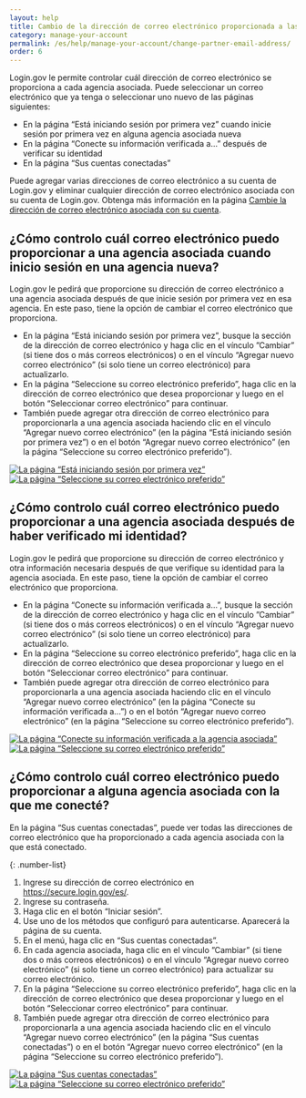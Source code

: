 ```yaml
---
layout: help
title: Cambio de la dirección de correo electrónico proporcionada a las agencias asociadas
category: manage-your-account
permalink: /es/help/manage-your-account/change-partner-email-address/
order: 6
---
```


Login.gov le permite controlar cuál dirección de correo electrónico se proporciona a cada agencia asociada. Puede seleccionar un correo electrónico que ya tenga o seleccionar uno nuevo de las páginas siguientes:

- En la página “Está iniciando sesión por primera vez” cuando inicie sesión por primera vez en alguna agencia asociada nueva
- En la página “Conecte su información verificada a...” después de verificar su identidad
- En la página “Sus cuentas conectadas”

Puede agregar varias direcciones de correo electrónico a su cuenta de Login.gov y eliminar cualquier dirección de correo electrónico asociada con su cuenta de Login.gov. Obtenga más información en la página [Cambie la dirección de correo electrónico asociada con su cuenta](/es/help/manage-your-account/change-your-email-address/).

## ¿Cómo controlo cuál correo electrónico puedo proporcionar a una agencia asociada cuando inicio sesión en una agencia nueva?

Login.gov le pedirá que proporcione su dirección de correo electrónico a una agencia asociada después de que inicie sesión por primera vez en esa agencia. En este paso, tiene la opción de cambiar el correo electrónico que proporciona.

- En la página “Está iniciando sesión por primera vez”, busque la sección de la dirección de correo electrónico y haga clic en el vínculo ”Cambiar” (si tiene dos o más correos electrónicos) o en el vínculo “Agregar nuevo correo electrónico” (si solo tiene un correo electrónico) para actualizarlo.
- En la página “Seleccione su correo electrónico preferido”, haga clic en la dirección de correo electrónico que desea proporcionar y luego en el botón “Seleccionar correo electrónico” para continuar.
- También puede agregar otra dirección de correo electrónico para proporcionarla a una agencia asociada haciendo clic en el vínculo “Agregar nuevo correo electrónico” (en la página “Está iniciando sesión por primera vez”) o en el botón “Agregar nuevo correo electrónico” (en la página “Seleccione su correo electrónico preferido”).

<div class="grid-row grid-gap">
  <div class="tablet:grid-col-6">
    <a href="{{ site.baseurl }}/assets/img/help/change-partner-email-address/connect.svg">
      <img
        alt="La página “Está iniciando sesión por primera vez”"
        src="{{ site.baseurl }}/assets/img/help/change-partner-email-address/connect.svg"
        class="shadow-2" />
    </a>
  </div>
  <div class="tablet:grid-col-6">
    <a href="{{ site.baseurl }}/assets/img/help/change-partner-email-address/select-email.svg">
      <img
        alt="La página “Seleccione su correo electrónico preferido”"
        src="{{ site.baseurl }}/assets/img/help/change-partner-email-address/select-email.svg"
        class="shadow-2" />
    </a>
  </div>
</div>

## ¿Cómo controlo cuál correo electrónico puedo proporcionar a una agencia asociada después de haber verificado mi identidad?

Login.gov le pedirá que proporcione su dirección de correo electrónico y otra información necesaria después de que verifique su identidad para la agencia asociada. En este paso, tiene la opción de cambiar el correo electrónico que proporciona.

- En la página “Conecte su información verificada a...”, busque la sección de la dirección de correo electrónico y haga clic en el vínculo ”Cambiar” (si tiene dos o más correos electrónicos) o en el vínculo “Agregar nuevo correo electrónico” (si solo tiene un correo electrónico) para actualizarlo.
- En la página “Seleccione su correo electrónico preferido”, haga clic en la dirección de correo electrónico que desea proporcionar y luego en el botón “Seleccionar correo electrónico” para continuar.
- También puede agregar otra dirección de correo electrónico para proporcionarla a una agencia asociada haciendo clic en el vínculo “Agregar nuevo correo electrónico” (en la página “Conecte su información verificada a...”) o en el botón “Agregar nuevo correo electrónico” (en la página “Seleccione su correo electrónico preferido”).

<div class="grid-row grid-gap">
  <div class="tablet:grid-col-6">
    <a href="{{ site.baseurl }}/assets/img/help/change-partner-email-address/connect-verified.svg">
      <img
        alt="La página “Conecte su información verificada a la agencia asociada”"
        src="{{ site.baseurl }}/assets/img/help/change-partner-email-address/connect-verified.svg"
        class="shadow-2" />
    </a>
  </div>
  <div class="tablet:grid-col-6">
    <a href="{{ site.baseurl }}/assets/img/help/change-partner-email-address/select-email.svg">
      <img
        alt="La página “Seleccione su correo electrónico preferido”"
        src="{{ site.baseurl }}/assets/img/help/change-partner-email-address/select-email.svg"
        class="shadow-2" />
    </a>
  </div>
</div>

## ¿Cómo controlo cuál correo electrónico puedo proporcionar a alguna agencia asociada con la que me conecté?

En la página “Sus cuentas conectadas”, puede ver todas las direcciones de correo electrónico que ha proporcionado a cada agencia asociada con la que está conectado.

{: .number-list}
1. Ingrese su dirección de correo electrónico en <https://secure.login.gov/es/>.
1. Ingrese su contraseña.
1. Haga clic en el botón “Iniciar sesión”.
1. Use uno de los métodos que configuró para autenticarse. Aparecerá la página de su cuenta.
1. En el menú, haga clic en “Sus cuentas conectadas”.
1. En cada agencia asociada, haga clic en el vínculo ”Cambiar” (si tiene dos o más correos electrónicos) o en el vínculo “Agregar nuevo correo electrónico” (si solo tiene un correo electrónico) para actualizar su correo electrónico.
1. En la página “Seleccione su correo electrónico preferido”, haga clic en la dirección de correo electrónico que desea proporcionar y luego en el botón “Seleccionar correo electrónico” para continuar.
1. También puede agregar otra dirección de correo electrónico para proporcionarla a una agencia asociada haciendo clic en el vínculo “Agregar nuevo correo electrónico” (en la página “Sus cuentas conectadas”) o en el botón “Agregar nuevo correo electrónico” (en la página “Seleccione su correo electrónico preferido”).

<div class="grid-row grid-gap">
  <div class="tablet:grid-col-6">
    <a href="{{ site.baseurl }}/assets/img/help/change-partner-email-address/connected-accounts.svg">
      <img
        alt="La página “Sus cuentas conectadas”"
        src="{{ site.baseurl }}/assets/img/help/change-partner-email-address/connected-accounts.svg"
        class="shadow-2" />
    </a>
  </div>
  <div class="tablet:grid-col-6">
    <a href="{{ site.baseurl }}/assets/img/help/change-partner-email-address/select-email.svg">
      <img
        alt="La página “Seleccione su correo electrónico preferido”"
        src="{{ site.baseurl }}/assets/img/help/change-partner-email-address/select-email.svg"
        class="shadow-2" />
    </a>
  </div>
</div>
